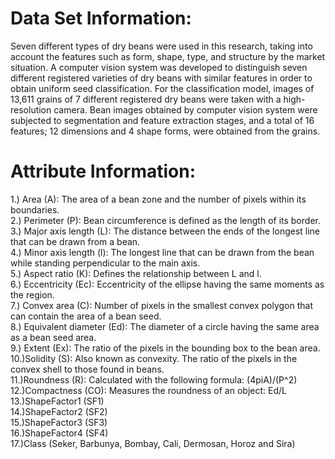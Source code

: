 # Data Set Information:

Seven different types of dry beans were used in this research, taking into account the features such as form, shape, type, and structure by the market situation. A computer vision system was developed to distinguish seven different registered varieties of dry beans with similar features in order to obtain uniform seed classification. For the classification model, images of 13,611 grains of 7 different registered dry beans were taken with a high-resolution camera. Bean images obtained by computer vision system were subjected to segmentation and feature extraction stages, and a total of 16 features; 12 dimensions and 4 shape forms, were obtained from the grains.

# Attribute Information:

1.) Area (A): The area of a bean zone and the number of pixels within its boundaries.  
2.) Perimeter (P): Bean circumference is defined as the length of its border.  
3.) Major axis length (L): The distance between the ends of the longest line that can be drawn from a bean.  
4.) Minor axis length (l): The longest line that can be drawn from the bean while standing perpendicular to the main axis.  
5.) Aspect ratio (K): Defines the relationship between L and l.  
6.) Eccentricity (Ec): Eccentricity of the ellipse having the same moments as the region.  
7.) Convex area (C): Number of pixels in the smallest convex polygon that can contain the area of a bean seed.  
8.) Equivalent diameter (Ed): The diameter of a circle having the same area as a bean seed area.  
9.) Extent (Ex): The ratio of the pixels in the bounding box to the bean area.  
10.)Solidity (S): Also known as convexity. The ratio of the pixels in the convex shell to those found in beans.  
11.)Roundness (R): Calculated with the following formula: (4piA)/(P^2)  
12.)Compactness (CO): Measures the roundness of an object: Ed/L  
13.)ShapeFactor1 (SF1)  
14.)ShapeFactor2 (SF2)  
15.)ShapeFactor3 (SF3)  
16.)ShapeFactor4 (SF4)  
17.)Class (Seker, Barbunya, Bombay, Cali, Dermosan, Horoz and Sira)  
